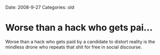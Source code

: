 Date: 2008-9-27
Categories: old

# Worse than a hack who gets pai...

Worse than a hack who gets paid by a candidate to distort reality is the mindless drone who repeats that shit for free in social discourse.
